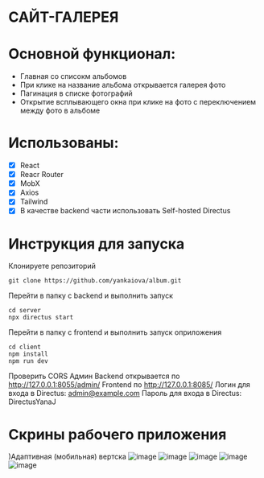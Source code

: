 # САЙТ-ГАЛЕРЕЯ
# Основной функционал:
- Главная со списокм альбомов
- При клике на название альбома открывается галерея фото
- Пагинация в списке фотографий
- Открытие всплывающего окна при клике на фото с переключением между фото в альбоме

# Использованы:
- [x] React
- [x] Reacr Router 
- [x] MobX
- [x] Axios
- [x] Tailwind
- [X] В качестве backend части использовать Self-hosted Directus 

# Инструкция для запуска
Клонируете репозиторий
```
git clone https://github.com/yankaiova/album.git
```
Перейти в папку с backend и выполнить запуск
```
cd server
npx directus start
```
Перейти в папку с frontend и выполнить запуск оприложения
```
cd client
npm install
npm run dev
```
Проверить CORS
Админ Backend открывается по http://127.0.0.1:8055/admin/
Frontend по http://127.0.0.1:8085/
Логин для входа в Directus: admin@example.com
Пароль для входа в Directus: DirectusYanaJ
# Скрины рабочего приложения
)Адаптивная (мобильная) вертска
![image](https://github.com/user-attachments/assets/ab8436ef-e63c-494c-a5e9-e15520f6884c)
![image](https://github.com/user-attachments/assets/b3bfa79a-ba40-4eb9-8f51-fb2871bedba4)
![image](https://github.com/user-attachments/assets/5c2557b3-d429-4131-bb0a-5a7736a70015)
![image](https://github.com/user-attachments/assets/b8434948-11a3-4717-b29d-61541483b064)
![image](https://github.com/user-attachments/assets/1264e8d6-7bbc-4ad8-84d2-451a55a87bcf)




